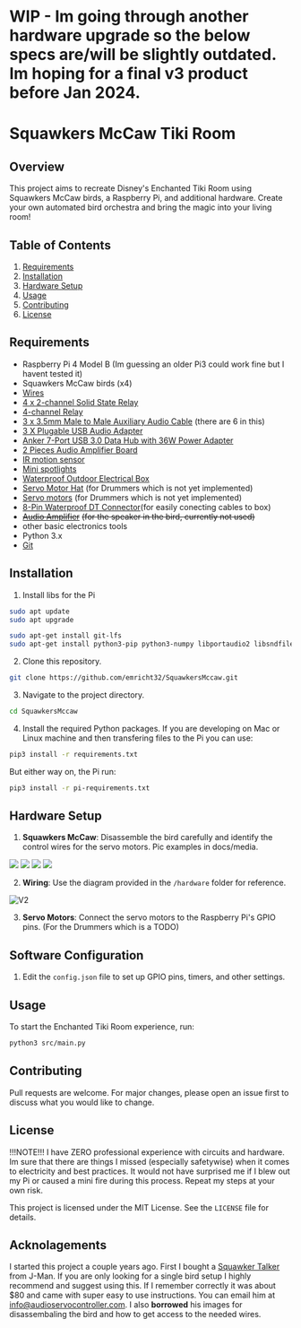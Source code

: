 # WIP - Im going through another hardware upgrade so the below specs are/will be slightly outdated.  Im hoping for a final v3 product before Jan 2024.
# Squawkers McCaw Tiki Room

## Overview

This project aims to recreate Disney's Enchanted Tiki Room using Squawkers McCaw birds, a Raspberry Pi, and additional hardware. Create your own automated bird orchestra and bring the magic into your living room!

## Table of Contents

1. [Requirements](#requirements)
2. [Installation](#installation)
3. [Hardware Setup](#hardware-setup)
5. [Usage](#usage)
6. [Contributing](#contributing)
7. [License](#license)

## Requirements

- Raspberry Pi 4 Model B (Im guessing an older Pi3 could work fine but I havent tested it)
- Squawkers McCaw birds (x4)
- [Wires](https://www.amazon.com/dp/B01EV70C78)
- [4 x 2-channel Solid State Relay](https://www.amazon.com/dp/B072Z3SWDR)
- [4-channel Relay](https://www.amazon.com/dp/B00E0NSORY)
- [3 x 3.5mm Male to Male Auxiliary Audio Cable](https://www.amazon.com/dp/B07TCFQ3MG) (there are 6 in this)
- [3 X Plugable USB Audio Adapter](https://www.amazon.com/dp/B00NMXY2MO)
- [Anker 7-Port USB 3.0 Data Hub with 36W Power Adapter](https://www.amazon.com/dp/B014ZQ07NE)
- [2 Pieces Audio Amplifier Board](https://www.amazon.com/dp/B08RDN58SZ)
- [IR motion sensor](https://www.amazon.com/dp/B07KZW86YR)
- [Mini spotlights](https://www.amazon.com/dp/B0BLVBQVKS)
- [Waterproof Outdoor Electrical Box](https://www.amazon.com/dp/B0BHVHSNY6)
- [Servo Motor Hat](https://www.amazon.com/dp/B07H9ZTWNC) (for Drummers which is not yet implemented)
- [Servo motors](https://www.amazon.com/dp/B0C7KQKH68) (for Drummers which is not yet implemented)
- [8-Pin Waterproof DT Connector](https://www.amazon.com/dp/B0C3XG8MVZ)(for easily conecting cables to box)
- [~~Audio Amplifier~~](https://www.amazon.com/dp/B01N053XQS) ~~(for the speaker in the bird, currently not used)~~
- other basic electronics tools
- Python 3.x
- [Git](https://git-scm.com/)

## Installation

1. Install libs for the Pi
```bash
sudo apt update
sudo apt upgrade

sudo apt-get install git-lfs
sudo apt-get install python3-pip python3-numpy libportaudio2 libsndfile1 screen git
```

2. Clone this repository.
```bash
git clone https://github.com/emricht32/SquawkersMccaw.git
```

3. Navigate to the project directory.
```bash
cd SquawkersMccaw
```

4. Install the required Python packages.  If you are developing on Mac or Linux machine and then transfering files to the Pi you can use:
```bash
pip3 install -r requirements.txt
```
But either way on, the Pi run:
```bash
pip3 install -r pi-requirements.txt
```
## Hardware Setup

1. **Squawkers McCaw**: Disassemble the bird carefully and identify the control wires for the servo motors. Pic examples in docs/media.

![](docs/media/Screenshot%202023-08-28%20at%2011.34.42%20AM.png)
![](docs/media/Screenshot%202023-08-28%20at%2011.34.57%20AM.png)
![](docs/media/Screenshot%202023-08-28%20at%2011.35.16%20AM.png)
![](docs/media/Screenshot%202023-08-28%20at%2011.35.33%20AM.png)
   
2. **Wiring**: Use the diagram provided in the `/hardware` folder for reference. 

![V2](docs/hardware/TikiBirds.png)

3. **Servo Motors**: Connect the servo motors to the Raspberry Pi's GPIO pins.  (For the Drummers which is a TODO)

## Software Configuration

1. Edit the `config.json` file to set up GPIO pins, timers, and other settings.

## Usage

To start the Enchanted Tiki Room experience, run:

```bash
python3 src/main.py
```

## Contributing

Pull requests are welcome. For major changes, please open an issue first to discuss what you would like to change.

## License

!!!NOTE!!!
I have ZERO professional experience with circuits and hardware.  Im sure that there are things I missed (especially safetywise) when it comes to electricity and best practices.  It would not have surprised me if I blew out my Pi or caused a mini fire during this process.  Repeat my steps at your own risk.

This project is licensed under the MIT License. See the `LICENSE` file for details.

## Acknolagements

I started this project a couple years ago.  First I bought a [Squawker Talker](https://www.halloweenforum.com/threads/new-all-in-one-board-for-hacking-squawkers-mccaw.167858/page-4) from J-Man. If you are only looking for a single bird setup I highly recommend and suggest using this.  If I remember correctly it was about $80 and came with super easy to use instructions.  You can email him at info@audioservocontroller.com.  I also **borrowed** his images for disassembaling the bird and how to get access to the needed wires.
